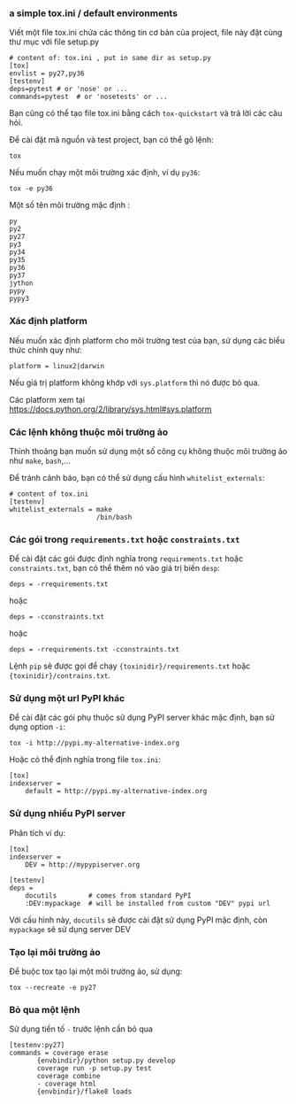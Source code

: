 ### a simple tox.ini / default environments

Viết một file tox.ini chứa các thông tin cơ bản của project, file này đặt cùng thư mục với file setup.py

```
# content of: tox.ini , put in same dir as setup.py
[tox]
envlist = py27,py36
[testenv]
deps=pytest # or 'nose' or ...
commands=pytest  # or 'nosetests' or ...
```

Bạn cũng có thể tạo file tox.ini bằng cách `tox-quickstart` và trả lời các câu hỏi.


Để cài đặt mã nguồn và test project, bạn có thể gõ lệnh:

```
tox
```

Nếu muốn chạy một môi trường xác định, ví dụ `py36`:

```
tox -e py36
```

Một số tên môi trường mặc định :

```
py
py2
py27
py3
py34
py35
py36
py37
jython
pypy
pypy3
```


### Xác định platform

Nếu muốn xác định platform cho môi trường test của bạn, sử dụng các biểu thức chính quy như:

```
platform = linux2|darwin
```

Nếu giá trị platform không khớp với `sys.platform` thì nó được bỏ qua.

Các platform xem tại https://docs.python.org/2/library/sys.html#sys.platform

### Các lệnh không thuộc môi trường ảo

Thỉnh thoảng bạn muốn sử dụng một số công cụ không thuộc môi trường ảo như `make`, `bash`,...

Để tránh cảnh báo, bạn có thể sử dụng cấu hình  `whitelist_externals`:

```
# content of tox.ini
[testenv]
whitelist_externals = make
                      /bin/bash
```

### Các gói trong `requirements.txt` hoặc `constraints.txt`

Để cài đặt các gói được định nghĩa trong `requirements.txt` hoặc `constraints.txt`, bạn có thể thêm nó vào giá trị biến `desp`:

```
deps = -rrequirements.txt
```

hoặc

```
deps = -cconstraints.txt
```

hoặc

```
deps = -rrequirements.txt -cconstraints.txt
```

Lệnh `pip` sẽ được gọi để chạy `{toxinidir}/requirements.txt` hoặc `{toxinidir}/contrains.txt`.


### Sử dụng một url PyPI khác

Để cài đặt các gói phụ thuộc sử dụng PyPI server khác mặc định, bạn sử dụng option `-i`:

```
tox -i http://pypi.my-alternative-index.org
```

Hoặc có thể định nghĩa trong file `tox.ini`:

```
[tox]
indexserver =
    default = http://pypi.my-alternative-index.org
```

### Sử dụng nhiều PyPI server

Phân tích ví dụ:

```
[tox]
indexserver =
    DEV = http://mypypiserver.org

[testenv]
deps =
    docutils        # comes from standard PyPI
    :DEV:mypackage  # will be installed from custom "DEV" pypi url
```

Với cấu hình này, `docutils` sẽ được cài đặt sử dụng PyPI mặc định, còn `mypackage` sẽ sử dụng server DEV

### Tạo lại môi trường ảo

Để buộc tox tạo lại một môi trường ảo, sử dụng:

```
tox --recreate -e py27
```

### Bỏ qua một lệnh

Sử dụng tiền tố `-` trước lệnh cần bỏ qua

```
[testenv:py27]
commands = coverage erase
       {envbindir}/python setup.py develop
       coverage run -p setup.py test
       coverage combine
       - coverage html
       {envbindir}/flake8 loads
```




